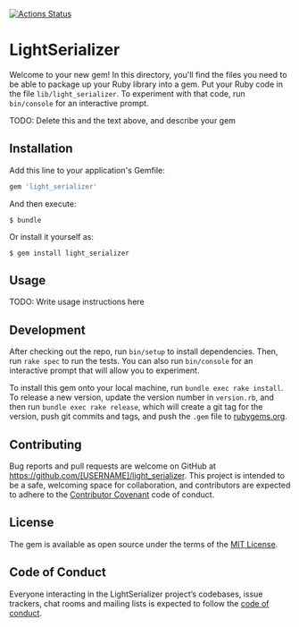 [![Actions Status](https://github.com/Bhacaz/light_serializer/workflows/Build/badge.svg)](https://github.com/Bhacaz/light_serializer/actions)

# LightSerializer

Welcome to your new gem! In this directory, you'll find the files you need to be able to package up your Ruby library into a gem. Put your Ruby code in the file `lib/light_serializer`. To experiment with that code, run `bin/console` for an interactive prompt.

TODO: Delete this and the text above, and describe your gem

## Installation

Add this line to your application's Gemfile:

```ruby
gem 'light_serializer'
```

And then execute:

    $ bundle

Or install it yourself as:

    $ gem install light_serializer

## Usage

TODO: Write usage instructions here

## Development

After checking out the repo, run `bin/setup` to install dependencies. Then, run `rake spec` to run the tests. You can also run `bin/console` for an interactive prompt that will allow you to experiment.

To install this gem onto your local machine, run `bundle exec rake install`. To release a new version, update the version number in `version.rb`, and then run `bundle exec rake release`, which will create a git tag for the version, push git commits and tags, and push the `.gem` file to [rubygems.org](https://rubygems.org).

## Contributing

Bug reports and pull requests are welcome on GitHub at https://github.com/[USERNAME]/light_serializer. This project is intended to be a safe, welcoming space for collaboration, and contributors are expected to adhere to the [Contributor Covenant](http://contributor-covenant.org) code of conduct.

## License

The gem is available as open source under the terms of the [MIT License](https://opensource.org/licenses/MIT).

## Code of Conduct

Everyone interacting in the LightSerializer project’s codebases, issue trackers, chat rooms and mailing lists is expected to follow the [code of conduct](https://github.com/[USERNAME]/light_serializer/blob/master/CODE_OF_CONDUCT.md).
